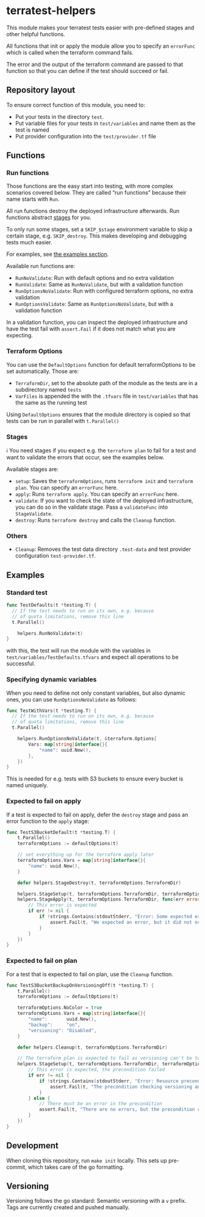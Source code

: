 # terratest-helpers

This module makes your terratest tests easier with pre-defined stages and other helpful functions.

All functions that init or apply the module allow you to specify an `errorFunc` which is called when the terraform command fails.

The error and the output of the terraform command are passed to that function so that you can define if the test should succeed or fail.

## Repository layout

To ensure correct function of this module, you need to:

- Put your tests in the directory `test`.
- Put variable files for your tests in `test/variables` and name them as the test is named
- Put provider configuration into the `test/provider.tf` file

## Functions

### Run functions

Those functions are the easy start into testing, with more complex scenarios covered below. They are called “run functions” because their name starts with `Run`.

All run functions destroy the deployed infrastructure afterwards.
Run functions abstract [stages](#stages) for you.

To only run some stages, set a `SKIP_$stage` environment variable to skip a certain stage, e.g. `SKIP_destroy`. This makes developing and debugging tests much easier.

For examples, see [the examples section](#examples).

Available run functions are:

- `RunNoValidate`: Run with default options and no extra validation
- `RunValidate`: Same as `RunNoValidate`, but with a validation function
- `RunOptionsNoValidate`: Run with configured terraform options, no extra validation
- `RunOptionsValidate`: Same as `RunOptionsNoValidate`, but with a validation function

In a validation function, you can inspect the deployed infrastructure and have the test fail with `assert.Fail` if it does not match what you are expecting.

### Terraform Options

You can use the `DefaultOptions` function for default terraformOptions to be set automatically. Those are:

- `TerraformDir`, set to the absolute path of the module as the tests are in a subdirectory named `tests`
- `VarFiles` is appended the with the `.tfvars` file in `test/variables` that has the same as the running test

Using `DefaultOptions` ensures that the module directory is copied so that tests can be run in parallel with `t.Parallel()`

### Stages

:information_source: You need stages if you expect e.g. the `terraform plan` to fail for a test and want to validate the errors that occur, see the examples below.

Available stages are:

- `setup`: Saves the `terraformOptions`, runs `terraform init` and `terraform plan`. You can specify an `errorFunc` here.
- `apply`: Runs `terraform apply`. You can specify an `errorFunc` here.
- `validate`: If you want to check the state of the deployed infrastructure, you can do so in the validate stage. Pass a `validateFunc` into `StageValidate`.
- `destroy`: Runs `terraform destroy` and calls the `Cleanup` function.

### Others

- `Cleanup`: Removes the test data directory `.test-data` and test provider configuration `test-provider.tf`.

## Examples

### Standard test

```go
func TestDefaults(t *testing.T) {
  // If the test needs to run on its own, e.g. because
  // of quota limitations, remove this line
  t.Parallel()

	helpers.RunNoValidate(t)
}
```

with this, the test will run the module with the variables in `test/variables/TestDefaults.tfvars` and expect all operations to be successful.

### Specifying dynamic variables

When you need to define not only constant variables, but also dynamic ones, you can use `RunOptionsNoValidate` as follows:

```go
func TestWithVars(t *testing.T) {
  // If the test needs to run on its own, e.g. because
  // of quota limitations, remove this line
  t.Parallel()

	helpers.RunOptionsNoValidate(t, &terraform.Options{
		Vars: map[string]interface{}{
			"name": uuid.New(),
		},
	})
}
```

This is needed for e.g. tests with S3 buckets to ensure every bucket is named uniquely.

### Expected to fail on apply

If a test is expected to fail on apply, defer the `destroy` stage and pass an error function to the `apply` stage:

```go
func TestS3BucketDefault(t *testing.T) {
	t.Parallel()
	terraformOptions := defaultOptions(t)

	// set everything up for the terraform apply later
	terraformOptions.Vars = map[string]interface{}{
		"name": uuid.New(),
	}

	defer helpers.StageDestroy(t, terraformOptions.TerraformDir)

	helpers.StageSetup(t, terraformOptions.TerraformDir, terraformOptions)
	helpers.StageApply(t, terraformOptions.TerraformDir, func(err error, stdoutStderr string) {
		// This error is expected
		if err != nil {
			if !strings.Contains(stdoutStderr, "Error: Some expected error") {
				assert.Fail(t, "We expected an error, but it did not occur. Instead, another error was returned.")
			}
		}
	})
}
```

### Expected to fail on plan

For a test that is expected to fail on plan, use the `Cleanup` function.

```go
func TestS3BucketBackupOnVersioningOff(t *testing.T) {
	t.Parallel()
	terraformOptions := defaultOptions(t)

	terraformOptions.NoColor = true
	terraformOptions.Vars = map[string]interface{}{
		"name":       uuid.New(),
		"backup":     "on",
		"versioning": "Disabled",
	}

	defer helpers.Cleanup(t, terraformOptions.TerraformDir)

	// The terraform plan is expected to fail as versioning can't be turned off with backups turned on.
	helpers.StageSetup(t, terraformOptions.TerraformDir, terraformOptions, func(err error, stdoutStderr string) {
		// This error is expected, the precondition failed
		if err != nil {
			if !strings.Contains(stdoutStderr, "Error: Resource precondition failed") || !strings.Contains(stdoutStderr, "Versioning cannot be disabled when backups are enabled") {
				assert.Fail(t, "The precondition checking versioning and backup configuration did not fail, but there is another error.")
			}
		} else {
			// There must be an error in the precondition
			assert.Fail(t, "There are no errors, but the precondition checking versioning and backup configuration must fail.")
		}
	})
}
```

## Development

When cloning this repository, run `make init` locally. This sets up pre-commit, which takes care of the go formatting.

## Versioning

Versioning follows the go standard: Semantic versioning with a `v` prefix. Tags are currently created and pushed manually.
